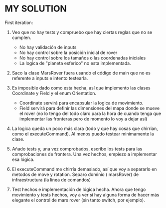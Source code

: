 # MY SOLUTION

First iteration:

1. Veo que no hay tests y compruebo que hay ciertas reglas que no se cumplen.

    - No hay validación de inputs
    - No hay control sobre la posición inicial de rover
    - No hay control sobre los tamaños o las coordenadas iniciales
    - La logica de "planeta esferico" no esta implementada.

2. Saco la clase MarsRover fuera usando el código de main que no es referente a inputs e intento testearla.

3. Es imposible dado como esta hecha, así que implemento las clases Coordinate y Field y el enum Orientation.
    - Coordinate servirá para encapsular la logica de movimiento.
    - Field servirá para definir las dimensiones del mapa donde se mueve el rover
      (no lo tengo del todo claro para la hora de cuando tenga que implementar las fronteras pero de momento lo voy a
      dejar así)
4. La logica queda un poco más clara (todo y que hay cosas que chirrian, como el executeCommand). Al menos puedo testear
   minimamente la clase.
5. Añado tests y, una vez comprobados, escribo los tests para las comprobaciones de frontera. Una vez hechos, empiezo a
   implementar esa lógica.
6. El executeCommand me chirría demasiado, así que voy a separarlo en metodos de move y rotation. Separo dominio (
   marsRover) de infraestructura (la linea de comandos)
7. Test hechos e implementación de lógica hecha. Ahora que tengo movimiento y tests hechos, voy a ver si hay alguna
   forma de hacer más elegante el control de mars rover (sin tanto switch, por ejemplo).
